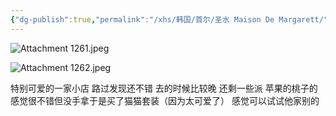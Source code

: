 ```yaml
---
{"dg-publish":true,"permalink":"/xhs/韩国/首尔/圣水 Maison De Margarett/","tags":["rednote","首尔"],"created":"2024-11-","updated":"2025-04-04T21:58:51.853+08:00"}
---
```


 
![Attachment 1261.jpeg](/img/user/xhs/%E9%9F%A9%E5%9B%BD/%E9%A6%96%E5%B0%94/photo-%E9%A6%96%E5%B0%94/Attachment%201261.jpeg)


![Attachment 1262.jpeg](/img/user/xhs/%E9%9F%A9%E5%9B%BD/%E9%A6%96%E5%B0%94/photo-%E9%A6%96%E5%B0%94/Attachment%201262.jpeg)


特别可爱的一家小店 路过发现还不错 去的时候比较晚 还剩一些派 苹果的桃子的 感觉很不错但没手拿于是买了猫猫套装（因为太可爱了） 感觉可以试试他家别的